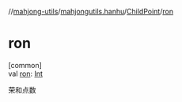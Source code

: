 //[mahjong-utils](../../../index.md)/[mahjongutils.hanhu](../index.md)/[ChildPoint](index.md)/[ron](ron.md)

# ron

[common]\
val [ron](ron.md): [Int](https://kotlinlang.org/api/latest/jvm/stdlib/kotlin/-int/index.html)

荣和点数
